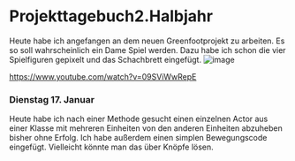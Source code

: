 # Projekttagebuch2.Halbjahr





Heute habe ich angefangen an dem neuen Greenfootprojekt zu arbeiten. Es so soll wahrscheinlich ein Dame Spiel werden. Dazu habe ich schon die vier Spielfiguren gepixelt und das Schachbrett eingefügt.
![image](https://user-images.githubusercontent.com/111414678/211747398-fd8f5111-25e3-4922-9c60-048833a04172.png)

https://www.youtube.com/watch?v=09SViWwRepE

### Dienstag 17. Januar
Heute habe ich nach einer Methode gesucht einen einzelnen Actor aus einer Klasse mit mehreren Einheiten von den anderen Einheiten abzuheben bisher ohne Erfolg.
Ich habe außerdem einen simplen Bewegungscode eingefügt.
Vielleicht könnte man das über Knöpfe lösen.
